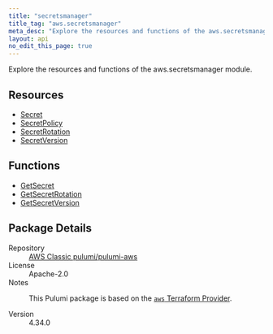 ```yaml
---
title: "secretsmanager"
title_tag: "aws.secretsmanager"
meta_desc: "Explore the resources and functions of the aws.secretsmanager module."
layout: api
no_edit_this_page: true
---
```


<!-- WARNING: this file was generated by Pulumi Docs Generator. -->
<!-- Do not edit by hand unless you're certain you know what you are doing! -->

Explore the resources and functions of the aws.secretsmanager module.

<h2 id="resources">Resources</h2>
<ul class="api">
    <li><a href="secret/" title="Secret"><span class="api-symbol api-symbol--resource"></span>Secret</a></li>
    <li><a href="secretpolicy/" title="SecretPolicy"><span class="api-symbol api-symbol--resource"></span>SecretPolicy</a></li>
    <li><a href="secretrotation/" title="SecretRotation"><span class="api-symbol api-symbol--resource"></span>SecretRotation</a></li>
    <li><a href="secretversion/" title="SecretVersion"><span class="api-symbol api-symbol--resource"></span>SecretVersion</a></li>
</ul>

<h2 id="functions">Functions</h2>
<ul class="api">
    <li><a href="getsecret/" title="GetSecret"><span class="api-symbol api-symbol--function"></span>GetSecret</a></li>
    <li><a href="getsecretrotation/" title="GetSecretRotation"><span class="api-symbol api-symbol--function"></span>GetSecretRotation</a></li>
    <li><a href="getsecretversion/" title="GetSecretVersion"><span class="api-symbol api-symbol--function"></span>GetSecretVersion</a></li>
</ul>

<h2 id="package-details">Package Details</h2>
<dl class="package-details">
	<dt>Repository</dt>
	<dd><a href="https://github.com/pulumi/pulumi-aws">AWS Classic pulumi/pulumi-aws</a></dd>
	<dt>License</dt>
	<dd>Apache-2.0</dd>
	<dt>Notes</dt>
	<dd><p>This Pulumi package is based on the <a href="https://github.com/hashicorp/terraform-provider-aws"><code>aws</code> Terraform Provider</a>.</p>
</dd>
	<dt>Version</dt>
	<dd>4.34.0</dd>
</dl>

